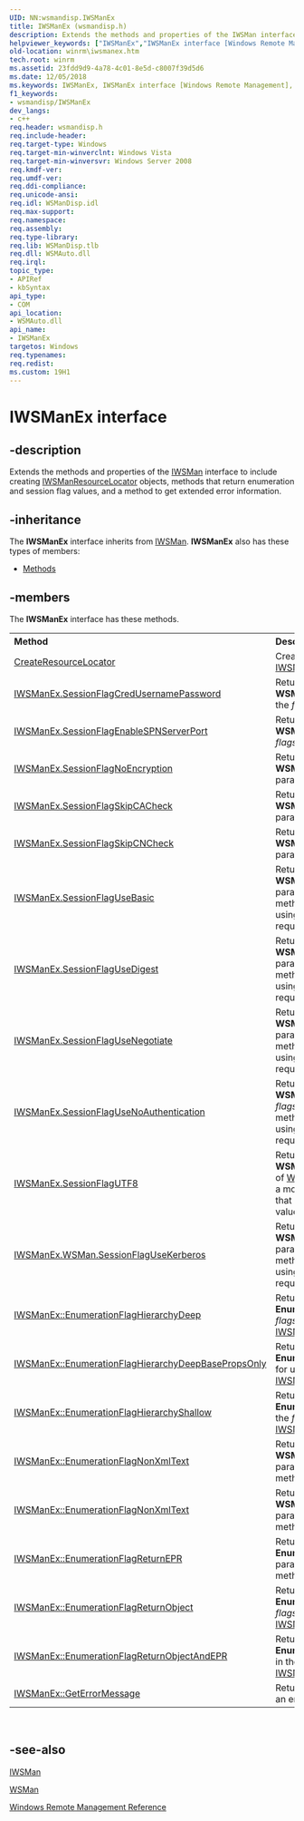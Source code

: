 ```yaml
---
UID: NN:wsmandisp.IWSManEx
title: IWSManEx (wsmandisp.h)
description: Extends the methods and properties of the IWSMan interface to include creating IWSManResourceLocator objects, methods that return enumeration and session flag values, and a method to get extended error information.helpviewer_keywords: ["IWSManEx","IWSManEx interface [Windows Remote Management]","IWSManEx interface [Windows Remote Management]","described","winrm.iwsmanex","wsmandisp/ IWSManEx"]
old-location: winrm\iwsmanex.htm
tech.root: winrm
ms.assetid: 23fdd9d9-4a78-4c01-8e5d-c8007f39d5d6
ms.date: 12/05/2018
ms.keywords: IWSManEx, IWSManEx interface [Windows Remote Management], IWSManEx interface [Windows Remote Management],described, winrm.iwsmanex, wsmandisp/ IWSManEx
f1_keywords:
- wsmandisp/IWSManEx
dev_langs:
- c++
req.header: wsmandisp.h
req.include-header: 
req.target-type: Windows
req.target-min-winverclnt: Windows Vista
req.target-min-winversvr: Windows Server 2008
req.kmdf-ver: 
req.umdf-ver: 
req.ddi-compliance: 
req.unicode-ansi: 
req.idl: WSManDisp.idl
req.max-support: 
req.namespace: 
req.assembly: 
req.type-library: 
req.lib: WSManDisp.tlb
req.dll: WSMAuto.dll
req.irql: 
topic_type:
- APIRef
- kbSyntax
api_type:
- COM
api_location:
- WSMAuto.dll
api_name:
- IWSManEx
targetos: Windows
req.typenames: 
req.redist: 
ms.custom: 19H1
---
```


# IWSManEx interface


## -description


Extends the methods and properties of the <a href="https://docs.microsoft.com/windows/desktop/api/wsmandisp/nn-wsmandisp-iwsman">IWSMan</a> 
    interface to include creating 
    <a href="https://docs.microsoft.com/windows/desktop/api/wsmandisp/nn-wsmandisp-iwsmanresourcelocator">IWSManResourceLocator</a> objects, methods that return 
    enumeration and session flag values, and a method to get extended error information.


## -inheritance

The <b xmlns:loc="http://microsoft.com/wdcml/l10n"> IWSManEx</b> interface inherits from <a href="https://docs.microsoft.com/windows/desktop/api/wsmandisp/nn-wsmandisp-iwsman">IWSMan</a>. <b> IWSManEx</b> also has these types of members:
<ul>
<li><a href="https://docs.microsoft.com/">Methods</a></li>
</ul>

## -members

The <b> IWSManEx</b> interface has these methods.
<table class="members" id="memberListMethods">
<tr>
<th align="left" width="37%">Method</th>
<th align="left" width="63%">Description</th>
</tr>
<tr data="declared;">
<td align="left" width="37%">
<a href="https://docs.microsoft.com/windows/desktop/api/wsmandisp/nn-wsmandisp-iwsmanresourcelocator">CreateResourceLocator</a>
</td>
<td align="left" width="63%">
Creates a new instance of an 
     <a href="https://docs.microsoft.com/windows/desktop/api/wsmandisp/nn-wsmandisp-iwsmanresourcelocator">IWSManResourceLocator</a> object.

</td>
</tr>
<tr data="declared;">
<td align="left" width="37%">
<a href="https://docs.microsoft.com/windows/desktop/api/wsmandisp/nf-wsmandisp-iwsmanex-sessionflagcredusernamepassword">IWSManEx.SessionFlagCredUsernamePassword</a>
</td>
<td align="left" width="63%">
Returns the value of the authentication flag <b>WSManFlagCredUsernamePassword</b> for use 
     in the <i>flags</i> parameter of 
     <a href="https://docs.microsoft.com/windows/desktop/api/wsmandisp/nf-wsmandisp-iwsman-createsession">IWSMan::CreateSession</a>.

</td>
</tr>
<tr data="declared;">
<td align="left" width="37%">
<a href="https://docs.microsoft.com/windows/desktop/api/wsmandisp/nf-wsmandisp-iwsmanex-sessionflagenablespnserverport">IWSManEx.SessionFlagEnableSPNServerPort</a>
</td>
<td align="left" width="63%">
Returns the value of the authentication flag <b>WSManFlagEnableSPNServerPort</b> for use 
     in the <i>flags</i> parameter of 
     <a href="https://docs.microsoft.com/windows/desktop/api/wsmandisp/nf-wsmandisp-iwsman-createsession">IWSMan::CreateSession</a>.

</td>
</tr>
<tr data="declared;">
<td align="left" width="37%">
<a href="https://docs.microsoft.com/windows/desktop/api/wsmandisp/nf-wsmandisp-iwsmanex-sessionflagnoencryption">IWSManEx.SessionFlagNoEncryption</a>
</td>
<td align="left" width="63%">
Returns the value of the authentication flag <b>WSManFlagNoEncryption</b> for use in the 
     <i>flags</i> parameter of 
     <a href="https://docs.microsoft.com/windows/desktop/api/wsmandisp/nf-wsmandisp-iwsman-createsession">IWSMan::CreateSession</a>.

</td>
</tr>
<tr data="declared;">
<td align="left" width="37%">
<a href="https://docs.microsoft.com/windows/desktop/api/wsmandisp/nf-wsmandisp-iwsmanex-sessionflagskipcacheck">IWSManEx.SessionFlagSkipCACheck</a>
</td>
<td align="left" width="63%">
Returns the value of the  authentication flag <b>WSManFlagSkipCACheck</b> for use in the 
     <i>flags</i> parameter of 
     <a href="https://docs.microsoft.com/windows/desktop/api/wsmandisp/nf-wsmandisp-iwsman-createsession">IWSMan::CreateSession</a>.

</td>
</tr>
<tr data="declared;">
<td align="left" width="37%">
<a href="https://docs.microsoft.com/windows/desktop/api/wsmandisp/nf-wsmandisp-iwsmanex-sessionflagskipcncheck">IWSManEx.SessionFlagSkipCNCheck</a>
</td>
<td align="left" width="63%">
Returns the value of the authentication flag <b>WSManFlagSkipCNCheck</b> for use in the 
     <i>flags</i> parameter of 
     <a href="https://docs.microsoft.com/windows/desktop/api/wsmandisp/nf-wsmandisp-iwsman-createsession">IWSMan::CreateSession</a>.

</td>
</tr>
<tr data="declared;">
<td align="left" width="37%">
<a href="https://docs.microsoft.com/windows/desktop/api/wsmandisp/nf-wsmandisp-iwsmanex-sessionflagusebasic">IWSManEx.SessionFlagUseBasic</a>
</td>
<td align="left" width="63%">
Returns the value of the authentication flag <b>WSManFlagUseBasic</b> for use in the 
     <i>flags</i> parameter of 
     <a href="https://docs.microsoft.com/windows/desktop/WinRM/wsman-createsession">IWSMan.CreateSession</a>. This method provides a more 
     efficient syntax for using the constant so that scripts are not required to set a constant value.

</td>
</tr>
<tr data="declared;">
<td align="left" width="37%">
<a href="https://docs.microsoft.com/windows/desktop/api/wsmandisp/nf-wsmandisp-iwsmanex-sessionflagusedigest">IWSManEx.SessionFlagUseDigest</a>
</td>
<td align="left" width="63%">
Returns the value of the authentication flag <b>WSManFlagUseDigest</b> for use in the 
     <i>flags</i> parameter of 
     <a href="https://docs.microsoft.com/windows/desktop/WinRM/wsman-createsession">WSMan.CreateSession</a>. This method provides a more 
     efficient syntax for using the constant so that scripts are not required to set a constant value.

</td>
</tr>
<tr data="declared;">
<td align="left" width="37%">
<a href="https://docs.microsoft.com/windows/desktop/api/wsmandisp/nf-wsmandisp-iwsmanex-sessionflagusenegotiate">IWSManEx.SessionFlagUseNegotiate</a>
</td>
<td align="left" width="63%">
Returns the value of the authentication flag <b>WSManFlagUseNegotiate</b> for use in the 
     <i>flags</i> parameter of 
     <a href="https://docs.microsoft.com/windows/desktop/WinRM/wsman-createsession">WSMan.CreateSession</a>. This method provides a more 
     efficient syntax for using the constant so that scripts are not required to set a constant value.

</td>
</tr>
<tr data="declared;">
<td align="left" width="37%">
<a href="https://docs.microsoft.com/windows/desktop/api/wsmandisp/nf-wsmandisp-iwsmanex-sessionflagusenoauthentication">IWSManEx.SessionFlagUseNoAuthentication</a>
</td>
<td align="left" width="63%">
Returns the value of the authentication flag <b>WSManFlagUseNoAuthentication</b> for use 
     in the <i>flags</i> parameter of 
     <a href="https://docs.microsoft.com/windows/desktop/WinRM/wsman-createsession">WSMan.CreateSession</a>. This method provides a more 
     efficient syntax for using the constant so that scripts are not required to set a constant value.

</td>
</tr>
<tr data="declared;">
<td align="left" width="37%">
<a href="https://docs.microsoft.com/windows/desktop/api/wsmandisp/nf-wsmandisp-iwsmanex-sessionflagutf8">IWSManEx.SessionFlagUTF8</a>
</td>
<td align="left" width="63%">
Returns the value of the authentication flag <b>WSManFlagUTF8</b> for use in the 
     <i>flags</i> parameter of 
     <a href="https://docs.microsoft.com/windows/desktop/WinRM/wsman-createsession">WSMan.CreateSession</a>. This method provides a more 
     efficient syntax for using the constant so that scripts are not required to set a constant value.

</td>
</tr>
<tr data="declared;">
<td align="left" width="37%">
<a href="https://docs.microsoft.com/windows/desktop/api/wsmandisp/nf-wsmandisp-iwsmanex-sessionflagusekerberos">IWSManEx.WSMan.SessionFlagUseKerberos</a>
</td>
<td align="left" width="63%">
Returns the value of the authentication flag <b>WSManFlagUseKerberos</b> for use in the 
     <i>flags</i> parameter of 
     <a href="https://docs.microsoft.com/windows/desktop/WinRM/wsman-createsession">WSMan.CreateSession</a>. This method provides a more 
     efficient syntax for using the constant so that scripts are not required to set a constant value.

</td>
</tr>
<tr data="declared;">
<td align="left" width="37%">
<a href="https://docs.microsoft.com/windows/desktop/api/wsmandisp/nf-wsmandisp-iwsmanex-enumerationflaghierarchydeep">IWSManEx::EnumerationFlagHierarchyDeep</a>
</td>
<td align="left" width="63%">
Returns the value of the enumeration constant <b>EnumerationFlagHierarchyDeep</b> for use 
     in the <i>flags</i> parameter of the 
     <a href="https://docs.microsoft.com/windows/desktop/api/wsmandisp/nf-wsmandisp-iwsmansession-enumerate">IWSManSession::Enumerate</a> method.

</td>
</tr>
<tr data="declared;">
<td align="left" width="37%">
<a href="https://docs.microsoft.com/windows/desktop/api/wsmandisp/nf-wsmandisp-iwsmanex-enumerationflaghierarchydeepbasepropsonly">IWSManEx::EnumerationFlagHierarchyDeepBasePropsOnly</a>
</td>
<td align="left" width="63%">
Returns the value of the enumeration constant 
     <b>EnumerationFlagHierarchyDeepBasePropsOnly</b> for use in the 
     <i>flags</i> parameter of the 
     <a href="https://docs.microsoft.com/windows/desktop/api/wsmandisp/nf-wsmandisp-iwsmansession-enumerate">IWSManSession::Enumerate</a> method.

</td>
</tr>
<tr data="declared;">
<td align="left" width="37%">
<a href="https://docs.microsoft.com/windows/desktop/api/wsmandisp/nf-wsmandisp-iwsmanex-enumerationflaghierarchyshallow">IWSManEx::EnumerationFlagHierarchyShallow</a>
</td>
<td align="left" width="63%">
Returns the value of the enumeration constant <b>EnumerationFlagHierarchyShallow</b> for 
     use in the <i>flags</i> parameter of the 
     <a href="https://docs.microsoft.com/windows/desktop/api/wsmandisp/nf-wsmandisp-iwsmansession-enumerate">IWSManSession::Enumerate</a> method.

</td>
</tr>
<tr data="declared;">
<td align="left" width="37%">
<a href="https://docs.microsoft.com/windows/desktop/api/wsmandisp/nf-wsmandisp-iwsmanex-enumerationflagnonxmltext">IWSManEx::EnumerationFlagNonXmlText</a>
</td>
<td align="left" width="63%">
Returns the value of the enumeration constant <b>WSManFlagNonXmlText</b> for use in the 
     <i>flags</i> parameter of the 
     <a href="https://docs.microsoft.com/windows/desktop/api/wsmandisp/nf-wsmandisp-iwsmansession-enumerate">IWSManSession::Enumerate</a> method.

</td>
</tr>
<tr data="declared;">
<td align="left" width="37%">
<a href="https://docs.microsoft.com/windows/desktop/api/wsmandisp/nf-wsmandisp-iwsmanex-enumerationflagnonxmltext">IWSManEx::EnumerationFlagNonXmlText</a>
</td>
<td align="left" width="63%">
Returns the value of the enumeration constant <b>WSManFlagNonXmlText</b> for use in the 
     <i>flags</i> parameter of the 
     <a href="https://docs.microsoft.com/windows/desktop/api/wsmandisp/nf-wsmandisp-iwsmansession-enumerate">IWSManSession::Enumerate</a> method.

</td>
</tr>
<tr data="declared;">
<td align="left" width="37%">
<a href="https://docs.microsoft.com/windows/desktop/api/wsmandisp/nf-wsmandisp-iwsmanex-enumerationflagreturnepr">IWSManEx::EnumerationFlagReturnEPR</a>
</td>
<td align="left" width="63%">
Returns the value of the enumeration constant <b>EnumerationFlagReturnEPR</b> for use in 
     the <i>flags</i> parameter of the 
     <a href="https://docs.microsoft.com/windows/desktop/api/wsmandisp/nf-wsmandisp-iwsmansession-enumerate">IWSManSession::Enumerate</a> method.

</td>
</tr>
<tr data="declared;">
<td align="left" width="37%">
<a href="https://docs.microsoft.com/windows/desktop/api/wsmandisp/nf-wsmandisp-iwsmanex-enumerationflagreturnobject">IWSManEx::EnumerationFlagReturnObject</a>
</td>
<td align="left" width="63%">
Returns the value of the enumeration constant <b>EnumerationFlagReturnObject</b> for use 
     in the <i>flags</i> parameter of the 
     <a href="https://docs.microsoft.com/windows/desktop/api/wsmandisp/nf-wsmandisp-iwsmansession-enumerate">IWSManSession::Enumerate</a> method.

</td>
</tr>
<tr data="declared;">
<td align="left" width="37%">
<a href="https://docs.microsoft.com/windows/desktop/api/wsmandisp/nf-wsmandisp-iwsmanex-enumerationflagreturnobjectandepr">IWSManEx::EnumerationFlagReturnObjectAndEPR</a>
</td>
<td align="left" width="63%">
Returns the value of the enumeration constant <b>EnumerationFlagReturnObjectAndEPR</b> 
     for use in the <i>flags</i> parameter of the 
     <a href="https://docs.microsoft.com/windows/desktop/api/wsmandisp/nf-wsmandisp-iwsmansession-enumerate">IWSManSession::Enumerate</a> method.

</td>
</tr>
<tr data="declared;">
<td align="left" width="37%">
<a href="https://docs.microsoft.com/windows/desktop/api/wsmandisp/nf-wsmandisp-iwsmanex-geterrormessage">IWSManEx::GetErrorMessage</a>
</td>
<td align="left" width="63%">
Returns a formatted string containing the text of an error number.

</td>
</tr>
</table> 


## -see-also




<a href="https://docs.microsoft.com/windows/desktop/api/wsmandisp/nn-wsmandisp-iwsman">IWSMan</a>



<a href="https://docs.microsoft.com/windows/desktop/WinRM/wsman">WSMan</a>



<a href="https://docs.microsoft.com/windows/desktop/WinRM/windows-remote-management-reference">Windows Remote Management Reference</a>
 

 

